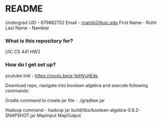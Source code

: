 # README #

Undergrad
UID - 679882752
Email - rnambi2@uic.edu
First Name - Rohit
Last Name - Nambiar

### What is this repository for? ###

UIC CS 441 HW2

### How do I get set up? ###

youtube link - https://youtu.be/a-1pHVuhEds

Download repo, navigate into boolean-algebra and execute following commands:

Gradle command to create jar file - ./gradlew jar

Hadoop command - hadoop jar build/libs/boolean-algebra-0.6.2-SNAPSHOT.jar MapInput MapOutput